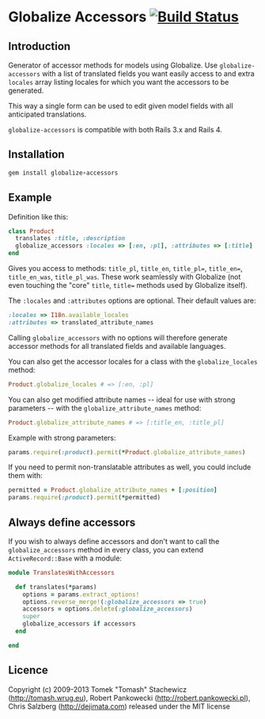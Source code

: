 # Globalize Accessors [![Build Status](https://travis-ci.org/globalize/globalize-accessors.png?branch=master)](https://travis-ci.org/globalize/globalize-accessors)

## Introduction

Generator of accessor methods for models using Globalize. Use `globalize-accessors` with a list of translated fields you want easily access to and extra `locales` array listing locales for which you want the accessors to be generated.

This way a single form can be used to edit given model fields with all anticipated translations.

`globalize-accessors` is compatible with both Rails 3.x and Rails 4.


## Installation

````ruby
gem install globalize-accessors
````

## Example

Definition like this:

````ruby
class Product
  translates :title, :description
  globalize_accessors :locales => [:en, :pl], :attributes => [:title]
end
````

Gives you access to methods: `title_pl`, `title_en`, `title_pl=`, `title_en=`, `title_en_was`, `title_pl_was`. These work seamlessly with Globalize (not even touching the "core" `title`, `title=` methods used by Globalize itself).

The `:locales` and `:attributes` options are optional. Their default values are:

````ruby
:locales => I18n.available_locales
:attributes => translated_attribute_names
````

Calling `globalize_accessors` with no options will therefore generate accessor methods for all translated fields and available languages.

You can also get the accessor locales for a class with the `globalize_locales` method:

````ruby
Product.globalize_locales # => [:en, :pl]
````

You can also get modified attribute names -- ideal for use with strong parameters -- with the `globalize_attribute_names` method:

````ruby
Product.globalize_attribute_names # => [:title_en, :title_pl]
````

Example with strong parameters:

````ruby
params.require(:product).permit(*Product.globalize_attribute_names)
````

If you need to permit non-translatable attributes as well, you could include them with:

````ruby
permitted = Product.globalize_attribute_names + [:position]
params.require(:product).permit(*permitted)
````

## Always define accessors

If you wish to always define accessors and don't want to call the `globalize_accessors` method in every class, you can extend `ActiveRecord::Base` with a module:

````ruby
module TranslatesWithAccessors

  def translates(*params)
    options = params.extract_options!
    options.reverse_merge!(:globalize_accessors => true)
    accessors = options.delete(:globalize_accessors)
    super
    globalize_accessors if accessors
  end

end
````

## Licence

Copyright (c) 2009-2013 Tomek "Tomash" Stachewicz (http://tomash.wrug.eu),
Robert Pankowecki (http://robert.pankowecki.pl), Chris Salzberg (http://dejimata.com)
released under the MIT license
